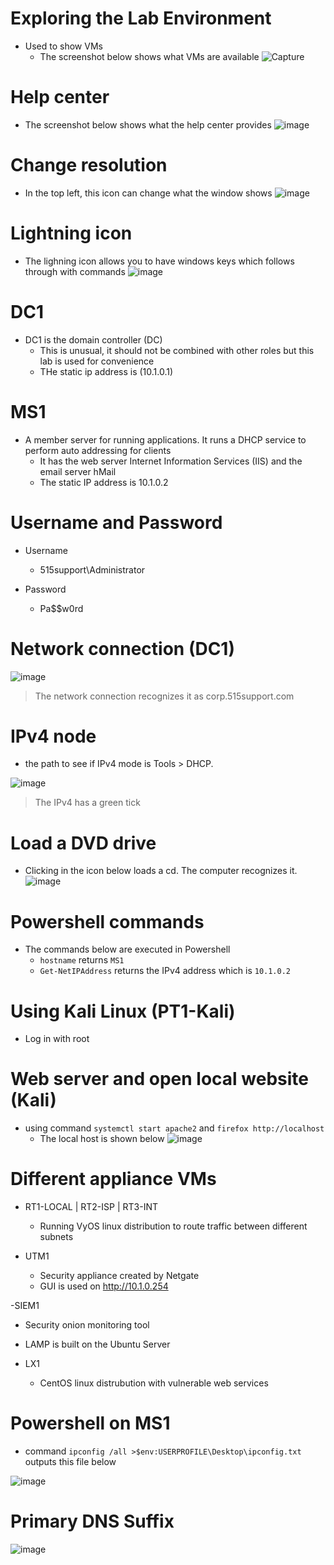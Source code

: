 # Exploring the Lab Environment
- Used to show VMs 
  - The screenshot below shows what VMs are available
  ![Capture](https://user-images.githubusercontent.com/81980702/121715541-9f3db200-caa4-11eb-9be9-dd06c3a497d7.JPG)


# Help center
- The screenshot below shows what the help center provides
   ![image](https://user-images.githubusercontent.com/81980702/121715697-cbf1c980-caa4-11eb-8de4-0abd80d91ab7.png)

# Change resolution
- In the top left, this icon can change what the window shows
![image](https://user-images.githubusercontent.com/81980702/121715908-08bdc080-caa5-11eb-96aa-410d2b2a3776.png)

# Lightning icon 
- The lighning icon allows you to have windows keys which follows through with commands ![image](https://user-images.githubusercontent.com/81980702/121716174-55a19700-caa5-11eb-8be8-49f4f7cec858.png)

# DC1
- DC1 is the domain controller (DC)
  - This is unusual, it should not be combined with other roles but this lab is used for convenience
  - THe static ip address is (10.1.0.1)

# MS1
- A member server for running applications. It runs a DHCP service to perform auto addressing for clients
  - It has the web server Internet Information Services (IIS) and the email server hMail
  - The static IP address is 10.1.0.2

# Username and Password
- Username
  - 515support\Administrator

- Password
  - Pa$$w0rd 

# Network connection (DC1)
![image](https://user-images.githubusercontent.com/81980702/121717988-69e69380-caa7-11eb-9eea-a27bc901a4df.png)
> The network connection recognizes it as corp.515support.com

# IPv4 node
- the path to see if IPv4 mode is Tools > DHCP.

![image](https://user-images.githubusercontent.com/81980702/121719293-7a4b3e00-caa8-11eb-99df-3065caeb42f2.png)
> The IPv4 has a green tick 

# Load a DVD drive
- Clicking in the icon below loads a cd. The computer recognizes it.
![image](https://user-images.githubusercontent.com/81980702/121720430-ba122580-caa8-11eb-8702-96099ea15f00.png)

# Powershell commands
- The commands below are executed in Powershell
  - ``hostname`` returns ``MS1``
  - ``Get-NetIPAddress`` returns the IPv4 address which is ``10.1.0.2``

# Using Kali Linux (PT1-Kali)
- Log in with root

# Web server and open local website (Kali)
- using command ``systemctl start apache2`` and ``firefox http://localhost``
  - The local host is shown below
![image](https://user-images.githubusercontent.com/81980702/121721281-b4690f80-caa9-11eb-8efa-a87e92347c69.png)

# Different appliance VMs
- RT1-LOCAL | RT2-ISP | RT3-INT 
  - Running VyOS linux distribution to route traffic between different subnets

- UTM1
  - Security appliance created by Netgate 
  - GUI is used on http://10.1.0.254

-SIEM1 
 - Security onion monitoring tool

- LAMP is built on the Ubuntu Server 

- LX1
  - CentOS linux distrubution with vulnerable web services 

# Powershell on MS1
- command ``ipconfig /all >$env:USERPROFILE\Desktop\ipconfig.txt`` outputs this file below 

![image](https://user-images.githubusercontent.com/81980702/121722340-f181d180-caaa-11eb-9179-b3ee008e1073.png)

# Primary DNS Suffix
![image](https://user-images.githubusercontent.com/81980702/121722475-1bd38f00-caab-11eb-98ce-cb49a59914b4.png)

